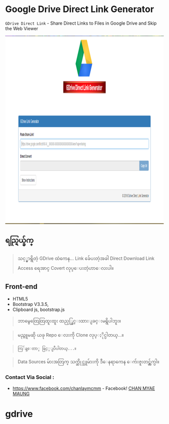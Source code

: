 
# Google Drive Direct Link Generator

`GDrive Direct Link` - Share Direct Links to Files in Google Drive and Skip the Web Viewer

<p align="center">
  <img width="800" height="600" src="/root/image/demo.png">
</p>

## ရည္ရြယ္ခ်က္

> သင့္မွာရွိတဲ့ GDrive ထဲကေန... Link ခ်ေပးတဲ့အခါ Direct Download Link Access ရေအာင္ Covert လုပ္ေပးတဲ့ဟာေလးပါ။


## Front-end
- HTML5
- Bootstrap V3.3.5,
- Clipboard js, bootstrap.js

> ဘာမွေထြေထြထူးထူး ထည့္သြင္းထားျခင္းမရွိပါဘူး။

> မည္သူမဆို ယခု Repo ေလးကို Clone လုပ္ႏိုင္ပါတယ္...။

> `ကြ်န္ေတာ္ ခြင့္ျပဳပါတယ္...။`

> Data Sources မ်ားအတြက္ သက္ဆိုင္သူမ်ားကို ဒီေနရာကေန ေက်းဇူးတင္လွ်က္ပါ။

### Contact Via Social :
- https://www.facebook.com/chanlaymcmm - Facebook!
[CHAN MYAE MAUNG](https://www.chanmyaemaung.net/)
# gdrive
